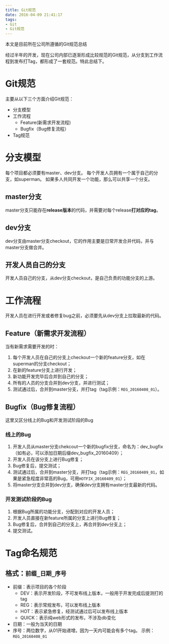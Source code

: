```yaml
---
title: Git规范
date: 2016-04-09 21:41:17
tags:
- Git
- Git规范
---
```

本文是目前所在公司所遵循的Git规范总结
<!-- more -->
经过半年的开发，现在公司内部已逐渐形成比较规范的Git规范，从分支到工作流程到发布打Tag，都形成了一套规范。特此总结下。
# Git规范
主要从以下三个方面介绍Git规范：
* 分支模型
* 工作流程
    * Feature(新需求开发流程)
    * Bugfix（Bug修复流程）
* Tag规范
# 分支模型
 每个项目都必须要有master、dev分支。
每个开发人员拥有一个属于自己的分支，如superman。
如果多人共同开发一个功能，那么可以共享一个分支。
## master分支
master分支只能存在**release版本**的代码，并需要对每个release**打对应的tag**。
## dev分支
dev分支由master分支checkout，它的作用主要是日常开发合并代码，并与master分支做合并。
## 开发人员自己的分支
开发人员自己的分支，从dev分支checkout，是自己负责的功能分支的上游。

# 工作流程
开发人员在进行开发或者修复bug之前，必须要先从dev分支上拉取最新的代码。
## Feature（新需求开发流程）
当有新需求需要开发的时：
1. 每个开发人员在自己的分支上checkout一个新的feature分支，如在superman的分支checkout；
2. 在新的feature分支上进行开发；
3. 新功能开发完毕后合并到自己的分支；
4. 所有的人员的分支合并到dev分支，并进行测试；
5. 测试通过后，合并到master分支，并打tag（tag示例：`REG_20160408_01`）。

## Bugfix（Bug修复流程）
这里又区分线上的Bug和开发测试阶段的Bug
### 线上的Bug
1. 开发人员从master分支chekcout一个新的bugfix分支，命名为：dev_bugfix（如有必，可以添加日期后缀dev_bugfix_20160409）；
2. 开发人员在该分支上进行Bug修复；
3. Bug修复后，提交测试；
4. 测试通过后，合并到master分支，并打tag（tag示例：`REG_20160409_01`，如果是紧急程度非常高的Bug，可用`HOTFIX_20160409_01`）；
5. 将master分支合并到dev分支，确保dev分支拥有master分支最新的代码。

### 开发测试阶段的Bug
1. 根据Bug所属的功能分支，分配到对应的开发人员；
2. 开发人员直接在新feature所属的分支上进行Bug修复；
3. Bug修复后，合并到自己的分支上，再合并到dev分支上；
4. 提交测试。

# Tag命名规范
## 格式：`前缀_日期_序号`
* 前缀：表示项目的各个阶段
    * DEV：表示开发阶段，不可发布线上版本，一般用于开发完成后提测打的tag
    * REG：表示常规发布，可以发布线上版本
    * HOT：表示紧急修复，经测试通过后可以发布线上版本
    * QUICK：表示纯web形式的发布，不涉及db变化
* 日期：一般为当天的日期
* 序号：两位数字，从01开始递增。因为一天内可能会有多个tag。
示例：`REG_20160408_01`

